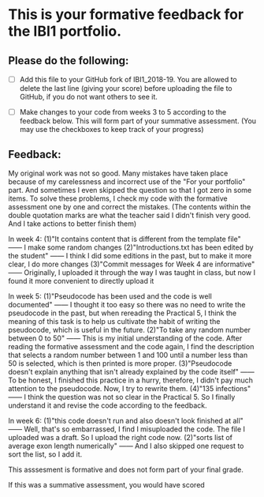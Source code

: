 # This is your formative feedback for the IBI1 portfolio.


## Please do the following:

- [ ] Add this file to your GitHub fork of IBI1_2018-19. You are allowed to delete the last line (giving your score) before uploading the file to GitHub, if you do not want others to see it. 
- [ ] Make changes to your code from weeks 3 to 5 according to the feedback below. This will form part of your summative assessment. (You may use the checkboxes to keep track of your progress) 


## Feedback:

My original work was not so good. Many mistakes have taken place because of my carelessness and incorrect use of the "For your portfolio" part. And sometimes I even skipped the question so that I got zero in some items.
To solve these problems, I check my code with the formative assessment one by one and correct the mistakes.
(The contents within the double quotation marks are what the teacher said I didn't finish very good. And I take actions to better finish them)

In week 4: (1)"It contains content that is different from the template file" —— I make some random changes
                  (2)"Introductions.txt has been edited by the student" —— I think I did some editions in the past, but to make it more clear, I do more changes
                  (3)"Commit messages for Week 4 are informative" —— Originally, I uploaded it through the way I was taught in class, but now I found it more convenient to directly upload it
                 
In week 5: (1)"Pseudocode has been used and the code is well documented" —— I thought it too easy so there was no need to write the pseudocode in the past, but when rereading the Practical 5, I think the meaning of this task is to help us cultivate the habit of writing the pseudocode, which is useful in the future.
                  (2)"To take any random number between 0 to 50" —— This is my initial understanding of the code. After reading the formative assessment and the code again, I find the description that selects a random number between 1 and 100 until a number less than 50 is selected, which is then printed is more proper.
                  (3)"Pseudocode doesn't explain anything that isn't already explained by the code itself" —— To be honest, I finished this practice in a hurry, therefore, I didn't pay much attention to the pseudocode. Now, I try to rewrite them.
                  (4)"135 infections" —— I think the question was not so clear in the Practical 5. So I finally understand it and revise the code according to the feedback.

In week 6: (1)"this code doesn't run and also doesn't look finished at all" —— Well, that's so embarrassed, I find I misuploaded the code. The file I uploaded was a draft. So I upload the right code now.
                  (2)"sorts list of average exon length numerically" —— And I also skipped one request to sort the list, so I add it.







This asssesment is formative and does not form part of your final grade. 

If this was a summative assessment, you would have scored 









